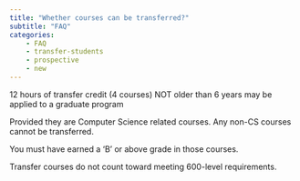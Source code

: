 ```yaml
---
title: "Whether courses can be transferred?"
subtitle: "FAQ"
categories:
    - FAQ
    - transfer-students
    - prospective
    - new
---
```

12 hours of transfer credit (4 courses) NOT older than 6 years may be applied to a graduate program

Provided they are Computer Science related courses. Any non-CS courses cannot be transferred. 

You must have earned a ‘B’ or above grade in those courses.

Transfer courses do not count toward meeting 600-level requirements.